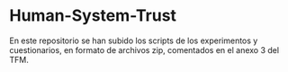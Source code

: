 # Human-System-Trust
En este repositorio se han subido los scripts de los experimentos y cuestionarios, en formato de archivos zip, comentados en el anexo 3 del TFM. 
